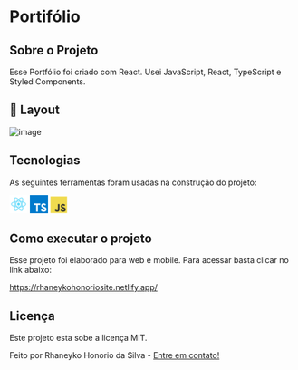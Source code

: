 # Portifólio 

## Sobre o Projeto
  Esse Portfólio foi criado com React. Usei JavaScript, React, TypeScript e Styled Components.

## 🎨 Layout

![image](https://firebasestorage.googleapis.com/v0/b/rhaneyko-portifolio.appspot.com/o/portfolioImage.png?alt=media&token=2e135ca5-b5a4-47d3-97a2-6a97d737d724)

## Tecnologias

As seguintes ferramentas foram usadas na construção do projeto:

<code><img height="32" src="https://raw.githubusercontent.com/github/explore/80688e429a7d4ef2fca1e82350fe8e3517d3494d/topics/react/react.png" alt="React"/></code>
<code><img height="32" src="https://raw.githubusercontent.com/github/explore/80688e429a7d4ef2fca1e82350fe8e3517d3494d/topics/typescript/typescript.png" alt="TypeScript"/></code>
<code><img height="30" src="https://github.com/devicons/devicon/blob/master/icons/javascript/javascript-original.svg" alt="JavaScript"/></code>

## Como executar o projeto

Esse projeto foi elaborado para web e mobile.
Para acessar basta clicar no link abaixo:

https://rhaneykohonoriosite.netlify.app/


## Licença

Este projeto esta sobe a licença MIT.

Feito por Rhaneyko Honorio da Silva - [Entre em contato!](https://www.linkedin.com/in/rhaneyko-honorio-73657819b)
